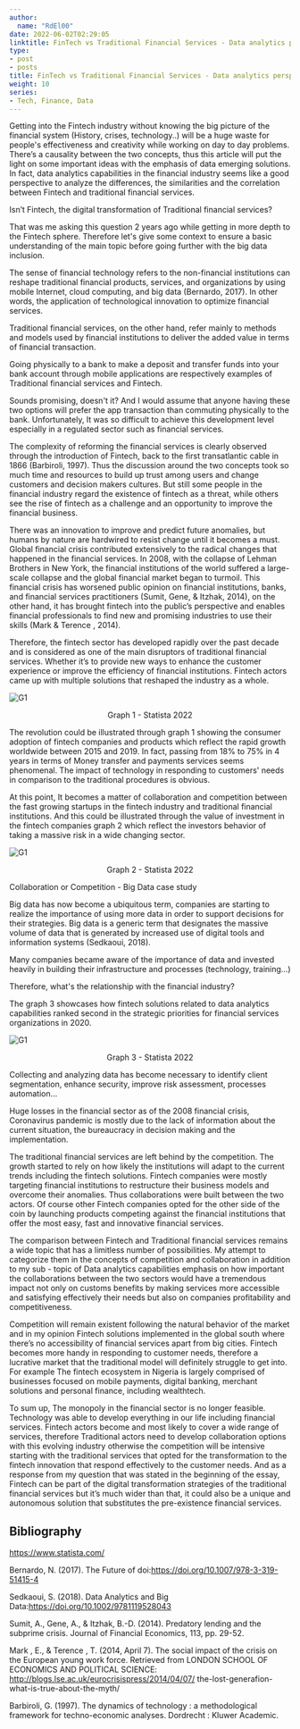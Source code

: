 ```yaml
---
author:
  name: "RdEl00"
date: 2022-06-02T02:29:05
linktitle: FinTech vs Traditional Financial Services - Data analytics perspective
type:
- post
- posts
title: FinTech vs Traditional Financial Services - Data analytics perspective
weight: 10
series:
- Tech, Finance, Data
---
```



Getting into the Fintech industry without knowing the big picture of the financial system (History, crises, technology..) will be a huge waste for people's effectiveness and creativity while working on day to day problems. There’s a causality between the two concepts, thus this article will put the light on some important ideas with the emphasis of data emerging solutions.
In fact, data analytics capabilities in the financial industry seems like a good perspective to analyze the differences, the similarities and the correlation between Fintech and traditional financial services.


Isn’t Fintech, the digital transformation of Traditional financial services?

That was me asking this question 2 years ago while getting in more depth to the Fintech sphere. Therefore let's give some context to ensure a basic understanding of the main topic before going further with the big data inclusion.

The sense of financial technology refers to the non-financial institutions can reshape traditional financial products, services, and organizations by using mobile Internet, cloud computing, and big data (Bernardo, 2017). In other words, the application of technological innovation to optimize financial services. 

Traditional financial services, on the other hand, refer mainly to methods and models used by financial institutions to deliver the added value in terms of financial transaction. 

Going physically to a bank to make a deposit and transfer funds into your bank account through mobile applications are respectively examples of Traditional financial services and Fintech.

Sounds promising, doesn't it? And I would assume that anyone having these two options will prefer the app transaction than commuting physically to the bank. Unfortunately, It was so difficult to achieve this development level especially in a regulated sector such as financial services.

The complexity of reforming the financial services is clearly observed through the introduction of Fintech, back to the first transatlantic cable in 1866 (Barbiroli, 1997). Thus the discussion around the two concepts took so much time and resources to build up trust among users and change customers and decision makers cultures. But still some people in the financial industry regard the existence of fintech as a threat, while others see the rise of fintech as a challenge and an opportunity to improve the financial business.

There was an innovation to improve and predict future anomalies, but humans by nature are hardwired to resist change until it becomes a must. Global financial crisis contributed extensively to the radical changes that happened in the financial services. In 2008, with the collapse of Lehman Brothers in New York, the financial institutions of the world suffered a large-scale collapse and the global financial market began to turmoil. This financial crisis has worsened public opinion on financial institutions, banks, and financial services practitioners (Sumit, Gene, & Itzhak, 2014), on the other hand, it has brought fintech into the public’s perspective and enables financial professionals to find new and promising industries to use their skills (Mark & Terence , 2014).

Therefore, the fintech sector has developed rapidly over the past decade and is considered as one of the main disruptors of traditional financial services. Whether it’s to provide new ways to enhance the customer experience or improve the efficiency of financial institutions. Fintech actors came up with multiple solutions that reshaped the industry as a whole.


![G1](/images/G1_statistic_id1055356_global-consumer-fintech-adoption-rates-2015-2019-by-category.png)

<div style="text-align: center">
 Graph 1 - Statista 2022
</div>


The revolution could be illustrated through graph 1 showing the consumer adoption of fintech companies and products which reflect the rapid growth worldwide between 2015 and 2019. In fact, passing from 18% to 75% in 4 years in terms of Money transfer and payments services seems phenomenal. The impact of technology in responding to customers' needs in comparison to the traditional procedures is obvious.

At this point, It becomes a matter of collaboration and competition between the fast growing startups in the fintech industry and traditional financial institutions. And this could be illustrated through the value of investment in the fintech companies graph 2 which reflect the investors behavior of taking a massive risk in a wide changing sector. 

![G1](/images/G2_statistic_id719385_investments-into-fintech-companies-globally-2010-2021.png)

<div style="text-align: center">
 Graph 2 - Statista 2022
</div>

Collaboration or Competition - Big Data case study

Big data has now become a ubiquitous term, companies are starting to realize the importance of using more data in order to support decisions for their strategies. Big data is a generic term that designates the massive volume of data that is generated by increased use of digital tools and information systems (Sedkaoui, 2018).

Many companies became aware of the importance of data and invested heavily in building their infrastructure and processes (technology, training…) 

Therefore, what's the relationship with the financial industry?

The graph 3 showcases how fintech solutions related to data analytics capabilities ranked second in the strategic priorities for financial services organizations in 2020.

![G1](/images/G3_statistic_id933598_priorities-for-financial-services-organizations-globally-2020.png)

<div style="text-align: center">
 Graph 3 - Statista 2022
</div>

Collecting and analyzing data has become necessary to identify client segmentation, enhance security, improve risk assessment, processes automation…

Huge losses in the financial sector as of the 2008 financial crisis, Coronavirus pandemic is mostly due to the lack of information about the current situation, the bureaucracy in decision making and the implementation.

The traditional financial services are left behind by the competition. The growth started to rely on how likely the institutions will adapt to the current trends including the fintech solutions.  Fintech companies were mostly targeting financial institutions to restructure their business models and overcome their anomalies. Thus collaborations were built between the two actors. Of course other Fintech companies opted for the other side of the coin by launching products competing against the financial institutions that offer the most easy, fast and innovative financial services.

The comparison between Fintech and Traditional financial services remains a wide topic that has a limitless number of possibilities. My attempt to categorize them in the concepts of competition and collaboration in addition to my sub - topic of Data analytics capabilities emphasis on how important the collaborations between the two sectors would have a tremendous impact not only on customs benefits by making services more accessible and satisfying effectively their needs but also on companies profitability and competitiveness. 

Competition will remain existent following the natural behavior of the market and in my opinion Fintech solutions implemented in the global south where there’s no accessibility of financial services apart from big cities. Fintech becomes more handy in responding to customer needs, therefore a lucrative market that the traditional model will definitely struggle to get into.  For example The fintech ecosystem in Nigeria is largely comprised of businesses focused on mobile payments, digital banking, merchant solutions and personal finance, including wealthtech. 

To sum up, The monopoly in the financial sector is no longer feasible. Technology was able to develop everything in our life including financial services. Fintech actors become and most likely to cover a wide range of services, therefore Traditional actors need to develop collaboration options with this evolving industry otherwise the competition will be intensive starting with the traditional services that opted for the transformation to the fintech innovation that respond effectively to the customer needs. And as a response from my question that was stated in the beginning of the essay, Fintech can be part of the digital transformation strategies of the traditional financial services but it’s much wider than that, it could also be a unique and autonomous solution that substitutes the pre-existence financial services.



## Bibliography

https://www.statista.com/

Bernardo, N. (2017). The Future of doi:https://doi.org/10.1007/978-3-319-51415-4

Sedkaoui, S. (2018). Data Analytics and Big Data:https://doi.org/10.1002/9781119528043

Sumit, A., Gene, A., & Itzhak, B.-D. (2014). Predatory lending and the subprime crisis. Journal of Financial Economics, 113, pp. 29-52.

Mark , E., & Terence , T. (2014, April 7). The social impact of the crisis on the European young work force. Retrieved from LONDON SCHOOL OF ECONOMICS AND POLITICAL SCIENCE: http://blogs.lse.ac.uk/eurocrisispress/2014/04/07/ the-lost-generafion-what-is-true-about-the-myth/

Barbiroli, G. (1997). The dynamics of technology : a methodological framework for techno-economic analyses. Dordrecht : Kluwer Academic.
